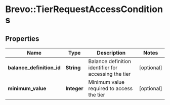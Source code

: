 # Brevo::TierRequestAccessConditions

## Properties
Name | Type | Description | Notes
------------ | ------------- | ------------- | -------------
**balance_definition_id** | **String** | Balance definition identifier for accessing the tier | [optional] 
**minimum_value** | **Integer** | Minimum value required to access the tier | [optional] 


